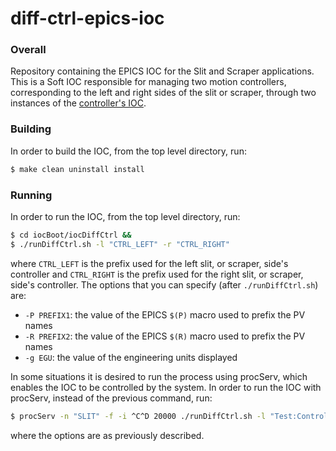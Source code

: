 # diff-ctrl-epics-ioc

### Overall

Repository containing the EPICS IOC for the Slit and Scraper applications.
This is a Soft IOC responsible for managing two motion controllers,
corresponding to the left and right sides of the slit or scraper, through two instances of the
[controller's IOC](https://github.com/lnls-dig/galil-dmc30017-epics-ioc).

### Building

In order to build the IOC, from the top level directory, run:

```sh
$ make clean uninstall install
```
### Running

In order to run the IOC, from the top level directory, run:

```sh
$ cd iocBoot/iocDiffCtrl &&
$ ./runDiffCtrl.sh -l "CTRL_LEFT" -r "CTRL_RIGHT"
```

where `CTRL_LEFT` is the prefix used for the left slit, or scraper, side's controller
and `CTRL_RIGHT` is the prefix used for the right slit, or scraper, side's controller.
The options that you can specify (after `./runDiffCtrl.sh`) are:

- `-P PREFIX1`: the value of the EPICS `$(P)` macro used to prefix the PV names
- `-R PREFIX2`: the value of the EPICS `$(R)` macro used to prefix the PV names
- `-g EGU`: the value of the engineering units displayed

In some situations it is desired to run the process using procServ,
which enables the IOC to be controlled by the system. In order to
run the IOC with procServ, instead of the previous command, run:

```sh
$ procServ -n "SLIT" -f -i ^C^D 20000 ./runDiffCtrl.sh -l "Test:Controller1:" -r "Test:Controller2" -P "Test:" -R "Slit:"
```

where the options are as previously described.
